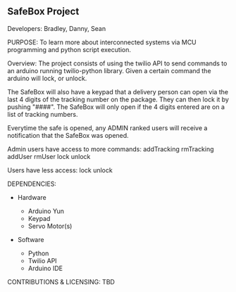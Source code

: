 ## SafeBox Project


Developers: Bradley, Danny, Sean

PURPOSE:
To learn more about interconnected systems via MCU programming and python script
execution.

Overview:
The project consists of using the twilio API to send commands to an arduino running twilio-python library.
Given a certain command the arduino will lock, or unlock.

The SafeBox will also have a keypad that a delivery person can open via the last 4 digits of the tracking number on the package.
They can then lock it by pushing "####". The SafeBox will only open if the 4 digits entered are on a list of tracking numbers.

Everytime the safe is opened, any ADMIN ranked users will receive a notification that the SafeBox was opened.

Admin users have access to more commands:
addTracking
rmTracking
addUser
rmUser
lock
unlock

Users have less access:
lock
unlock

DEPENDENCIES:
* Hardware
  * Arduino Yun
  * Keypad
  * Servo Motor(s)

* Software
  * Python
  * Twilio API
  * Arduino IDE

CONTRIBUTIONS & LICENSING:
  TBD

